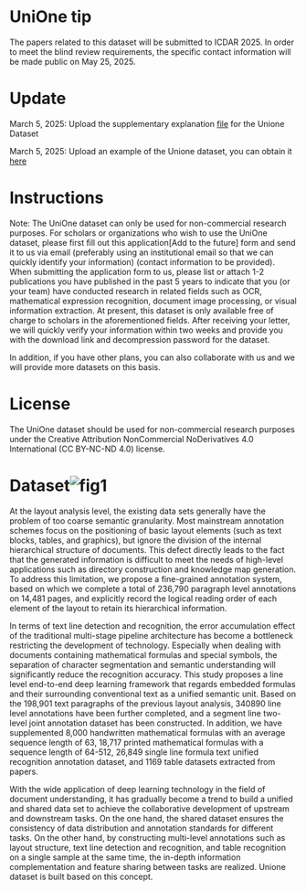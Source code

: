 # UniOne tip

The papers related to this dataset will be submitted to ICDAR 2025. In order to meet the blind review requirements, the specific contact information will be made public on May 25, 2025.

# Update

March 5, 2025: Upload the supplementary explanation [file](https://github.com/MaxTEX310/UniOne/blob/main/SupplementaryMaterials/UniOne%20Supplementary%20Materials.pdf)  for the Unione Dataset

March 5, 2025: Upload an example of the Unione dataset, you can obtain it [here](https://drive.google.com/file/d/1qtyFW03FMDnDGGH-SNXyru378UEI4Wal/view?usp=sharing)


# Instructions

Note: The UniOne dataset can only be used for non-commercial research purposes. For scholars or organizations who wish to use the UniOne dataset, please first fill out this application[Add to the future] form and send it to us via email (preferably using an institutional email so that we can quickly identify your information) (contact information to be provided). When submitting the application form to us, please list or attach 1-2 publications you have published in the past 5 years to indicate that you (or your team) have conducted research in related fields such as OCR, mathematical expression recognition, document image processing, or visual information extraction. At present, this dataset is only available free of charge to scholars in the aforementioned fields. After receiving your letter, we will quickly verify your information within two weeks and provide you with the download link and decompression password for the dataset.

In addition, if you have other plans, you can also collaborate with us and we will provide more datasets on this basis.

# License

The UniOne dataset should be used for non-commercial research purposes under the Creative Attribution NonCommercial NoDerivatives 4.0 International (CC BY-NC-ND 4.0) license.

# Dataset![fig1](https://github.com/user-attachments/assets/54d0e8f1-baed-4104-9b81-5ffc2e6dfae9)

At the layout analysis level, the existing data sets generally have the problem of too coarse semantic granularity. Most mainstream annotation schemes focus on the positioning of basic layout elements (such as text blocks, tables, and graphics), but ignore the division of the internal hierarchical structure of documents. This defect directly leads to the fact that the generated information is difficult to meet the needs of high-level applications such as directory construction and knowledge map generation. To address this limitation, we propose a fine-grained annotation system, based on which we complete a total of 236,790 paragraph level annotations on 14,481 pages, and explicitly record the logical reading order of each element of the layout to retain its hierarchical information.

In terms of text line detection and recognition, the error accumulation effect of the traditional multi-stage pipeline architecture has become a bottleneck restricting the development of technology. Especially when dealing with documents containing mathematical formulas and special symbols, the separation of character segmentation and semantic understanding will significantly reduce the recognition accuracy. This study proposes a line level end-to-end deep learning framework that regards embedded formulas and their surrounding conventional text as a unified semantic unit. Based on the 198,901 text paragraphs of the previous layout analysis, 340890 line level annotations have been further completed, and a segment line two-level joint annotation dataset has been constructed. In addition, we have supplemented 8,000 handwritten mathematical formulas with an average sequence length of 63, 18,717 printed mathematical formulas with a sequence length of 64-512, 26,849 single line formula text unified recognition annotation dataset, and 1169 table datasets extracted from papers.

With the wide application of deep learning technology in the field of document understanding, it has gradually become a trend to build a unified and shared data set to achieve the collaborative development of upstream and downstream tasks. On the one hand, the shared dataset ensures the consistency of data distribution and annotation standards for different tasks. On the other hand, by constructing multi-level annotations such as layout structure, text line detection and recognition, and table recognition on a single sample at the same time, the in-depth information complementation and feature sharing between tasks are realized. Unione dataset is built based on this concept.
